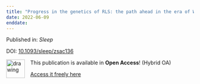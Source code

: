```yaml
---
title: "Progress in the genetics of RLS: the path ahead in the era of WGS."
date: 2022-06-09
enddate:
---
```


Published in: *Sleep*

DOI: [10.1093/sleep/zsac136](https://doi.org/10.1093/sleep/zsac136)

<img src="https://upload.wikimedia.org/wikipedia/commons/thumb/7/77/Open_Access_logo_PLoS_transparent.svg/800px-Open_Access_logo_PLoS_transparent.svg.png" alt="drawing" width="50" align="left"/> &nbsp;&nbsp;&nbsp;This publication is available in **Open Access**! (Hybrid OA)

&nbsp;&nbsp;&nbsp;[Access it freely here](https://academic.oup.com/sleep/advance-article-pdf/doi/10.1093/sleep/zsac136/43984758/zsac136.pdf
)

